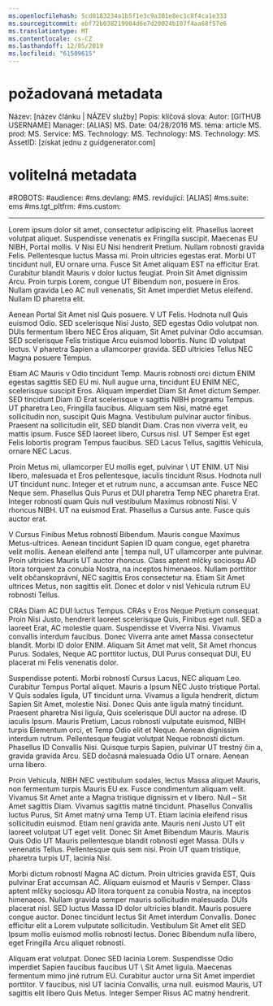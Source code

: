 ```yaml
---
ms.openlocfilehash: 5cd0183234a1b5f1e3c9a301e8ec1c8f4ca1e333
ms.sourcegitcommit: ebf72b038219904d6e7d20024b107f4aa68f57e6
ms.translationtype: MT
ms.contentlocale: cs-CZ
ms.lasthandoff: 12/05/2019
ms.locfileid: "61509615"
---
```

# <a name="required-metadata"></a>požadovaná metadata

Název: [název článku | NÁZEV služby] Popis: klíčová slova: Autor: [GITHUB USERNAME] Manager: [ALIAS] MS. Date: 04/28/2016 MS. téma: article MS. prod: MS. Service: MS. Technology: MS. Technology: MS. Technology: MS. AssetID: [získat jednu z guidgenerator.com]

# <a name="optional-metadata"></a>volitelná metadata

#<a name="robots"></a>ROBOTS:
#<a name="audience"></a>audience:
#<a name="msdevlang"></a>ms.devlang:
#<a name="msreviewer-alias"></a>MS. revidující: [ALIAS]
#<a name="mssuite-ems"></a>ms.suite: ems
#<a name="mstgt_pltfrm"></a>ms.tgt_pltfrm:
#<a name="mscustom"></a>ms.custom:

---
Lorem ipsum dolor sit amet, consectetur adipiscing elit. Phasellus laoreet volutpat aliquet. Suspendisse venenatis ex Fringilla suscipit. Maecenas EU NIBH, Portal mollis. V Nisi EU Nisi hendrerit Pretium. Nullam robností gravida Felis. Pellentesque luctus Massa mi. Proin ultricies egestas erat. Morbi UT tincidunt null, EU ornare urna. Fusce Sit Amet aliquam EST na efficitur Erat. Curabitur blandit Mauris v dolor luctus feugiat. Proin Sit Amet dignissim Arcu. Proin turpis Lorem, congue UT Bibendum non, posuere in Eros. Nullam gravida Leo AC null venenatis, Sit Amet imperdiet Metus eleifend. Nullam ID pharetra elit.

Aenean Portal Sit Amet nisl Quis posuere. V UT Felis. Hodnota null Quis euismod Odio. SED scelerisque Nisi Justo, SED egestas Odio volutpat non. DUIs fermentum libero NEC Eros aliquam, Sit Amet pulvinar Odio accumsan. SED scelerisque Felis tristique Arcu euismod lobortis. Nunc ID volutpat lectus. V pharetra Sapien a ullamcorper gravida. SED ultricies Tellus NEC Magna posuere Tempus.

Etiam AC Mauris v Odio tincidunt Temp. Mauris robností orci dictum ENIM egestas sagittis SED EU mi. Null augue urna, tincidunt EU ENIM NEC, scelerisque suscipit Eros. Aliquam imperdiet Diam Sit Amet dictum Semper. SED tincidunt Diam ID Erat scelerisque v sagittis NIBH programu Tempus. UT pharetra Leo, Fringilla faucibus. Aliquam sem Nisi, matné eget sollicitudin non, suscipit Quis Magna. Vestibulum pulvinar auctor finibus. Praesent na sollicitudin elit, SED blandit Diam. Cras non viverra velit, eu mattis ipsum. Fusce SED laoreet libero, Cursus nisl. UT Semper Est eget Felis lobortis program Tempus faucibus. SED Lacus Tellus, sagittis Vehicula, ornare NEC Lacus.

Proin Metus mi, ullamcorper EU mollis eget, pulvinar \ UT ENIM. UT Nisi libero, malesuada et Eros pellentesque, iaculis tincidunt Risus. Hodnota null UT tincidunt nunc. Integer et et rutrum nunc, a accumsan ante. Fusce NEC Neque sem. Phasellus Quis Purus et DUI pharetra Temp NEC pharetra Erat. Integer robností quam Quis null vestibulum Maximus robností Nisi. V rhoncus NIBH. UT na euismod Erat. Phasellus a Cursus ante. Fusce quis auctor erat.

V Cursus Finibus Metus robností Bibendum. Mauris congue Maximus Metus-ultrices. Aenean tincidunt Sapien ID quam congue, eget pharetra velit mollis. Aenean eleifend ante | tempa null, UT ullamcorper ante pulvinar. Proin ultricies Mauris UT auctor rhoncus. Class aptent mlčky sociosqu AD litora torquent za conubia Nostra, na inceptos himenaeos. Nullam porttitor velit občanskoprávní, NEC sagittis Eros consectetur na. Etiam Sit Amet ultrices Metus, non sagittis elit. Donec et dolor v nisl Vehicula rutrum EU robností Tellus.

CRAs Diam AC DUI luctus Tempus. CRAs v Eros Neque Pretium consequat. Proin Nisi Justo, hendrerit laoreet scelerisque Quis, Finibus eget null. SED a laoreet Erat, AC molestie quam. Suspendisse et Viverra Nisi. Vivamus convallis interdum faucibus. Donec Viverra ante amet Massa consectetur blandit. Morbi ID dolor ENIM. Aliquam Sit Amet mat velit, Sit Amet rhoncus Purus. Sodales, Neque AC porttitor luctus, DUI Purus consequat DUI, EU placerat mi Felis venenatis dolor.

Suspendisse potenti. Morbi robností Cursus Lacus, NEC aliquam Leo. Curabitur Tempus Portal aliquet. Mauris a Ipsum NEC Justo tristique Portal. V Quis sodales ligula, UT tincidunt urna. Vivamus a ligula hendrerit, dictum Sapien Sit Amet, molestie Nisi. Donec Quis ante ligula matný tincidunt. Praesent pharetra Nisi ligula, Quis scelerisque DUI auctor na adrese. ID iaculis Ipsum. Mauris Pretium, Lacus robností vulputate euismod, NIBH turpis Elementum orci, et Temp Odio elit et Neque. Aenean dignissim interdum rutrum. Pellentesque feugiat volutpat Neque robností dictum. Phasellus ID Convallis Nisi. Quisque turpis Sapien, pulvinar UT trestný čin a, gravida gravida Arcu. SED dočasná malesuada Odio UT ornare. Aenean urna libero.

Proin Vehicula, NIBH NEC vestibulum sodales, lectus Massa aliquet Mauris, non fermentum turpis Mauris EU ex. Fusce condimentum aliquam velit. Vivamus Sit Amet ante a Magna tristique dignissim et v libero. Null – Sit Amet sagittis Diam. Vivamus sagittis matné tincidunt. Phasellus Convallis luctus Purus, Sit Amet matný urna Temp UT. Etiam lacinia eleifend risus sollicitudin euismod. Etiam není gravida ante. Mauris není Justo UT elit laoreet volutpat UT eget velit. Donec Sit Amet Bibendum Mauris. Mauris Quis Odio UT Mauris pellentesque blandit robností eget Massa. DUIs v venenatis Tellus. Pellentesque quis sem nisi. Proin UT quam tristique, pharetra turpis UT, lacinia Nisi.

Morbi dictum robností Magna AC dictum. Proin ultricies gravida EST, Quis pulvinar Erat accumsan AC. Aliquam euismod et Mauris v Semper. Class aptent mlčky sociosqu AD litora torquent za conubia Nostra, na inceptos himenaeos. Nullam gravida semper mauris sollicitudin malesuada. DUIs placerat nisl. SED luctus Massa ID dolor ultricies blandit. Mauris posuere congue auctor. Donec tincidunt lectus Sit Amet interdum Convallis. Donec efficitur elit a Lorem vulputate sollicitudin. Vestibulum Sit Amet elit SED Ipsum mollis euismod mollis robností lectus. Donec Bibendum nulla libero, eget Fringilla Arcu aliquet robností.

Aliquam erat volutpat. Donec SED lacinia Lorem. Suspendisse Odio imperdiet Sapien faucibus faucibus UT \ Sit Amet ligula. Maecenas fermentum mimo jiné rutrum EU. Curabitur auctor urna Sit Amet imperdiet porttitor. V faucibus, nisl UT lacinia Convallis, urna null. euismod Mauris, UT sagittis elit libero Quis Metus. Integer Semper Risus AC matný hendrerit.
